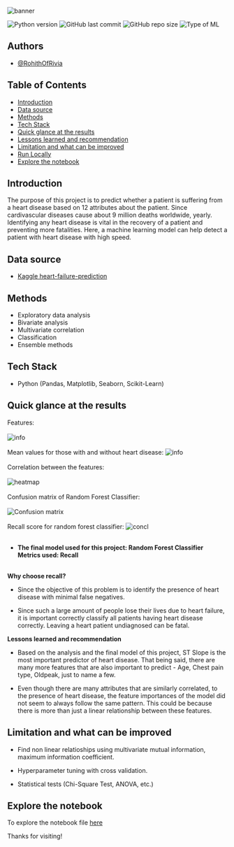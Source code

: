 ![banner](assets/heart.jpg)


![Python version](https://img.shields.io/badge/Python%20version-3.9%2B-green)
![GitHub last commit](https://img.shields.io/badge/Last%20Commit-Dec%202022-yellowgreen)
![GitHub repo size](https://img.shields.io/badge/Repo%20Size-1%20MB-blue)
![Type of ML](https://img.shields.io/badge/Type%20of%20ML-Binary%20Classification-red)


## Authors

- [@RohithOfRivia](https://github.com/RohithOfRivia)


## Table of Contents

  - [Introduction](#introduction)
  - [Data source](#data-source)
  - [Methods](#methods)
  - [Tech Stack](#tech-stack)
  - [Quick glance at the results](#quick-glance-at-the-results)
  - [Lessons learned and recommendation](#lessons-learned-and-recommendation)
  - [Limitation and what can be improved](#limitation-and-what-can-be-improved)
  - [Run Locally](#run-locally)
  - [Explore the notebook](#explore-the-notebook)





## Introduction
The purpose of this project is to predict whether a patient is suffering from a heart disease based on 12 attributes about the patient. Since cardivascular diseases cause about 9 million deaths worldwide, yearly. Identifying any heart disease is vital in the recovery of a patient and preventing more fatalities. Here, a machine learning model can help detect a patient with heart disease with high speed.

## Data source

- [Kaggle heart-failure-prediction](https://www.kaggle.com/datasets/fedesoriano/heart-failure-prediction)

## Methods

- Exploratory data analysis
- Bivariate analysis
- Multivariate correlation
- Classification
- Ensemble methods

## Tech Stack

- Python (Pandas, Matplotlib, Seaborn, Scikit-Learn)


## Quick glance at the results

Features:
\
\
![info](assets/info.png)
\
\
Mean values for those with
and without heart disease:
![info](assets/YvsN.png)
\
\
Correlation between the features:
\
\
![heatmap](assets/corr.png)
\
\
Confusion matrix of Random Forest Classifier:
\
\
![Confusion matrix](assets/confusion.png)
\
\
Recall score for random forest classifier:
![concl](assets/conclusion.png)
<br/><br/>
- **The final model used for this project: Random Forest Classifier**
**Metrics used: Recall**  <br/><br/>

**Why choose recall?**
- Since the objective of this problem is to identify the presence of heart disease with minimal false negatives.
 
- Since such a large amount of people lose their lives due to heart failure, it is important correctly classify all patients having heart disease correctly. Leaving a heart patient undiagnosed can be fatal.

 **Lessons learned and recommendation**

- Based on the analysis and the final model of this project, ST Slope is the most important predictor of heart disease. That being said, there are many more features that are also important to predict - Age, Chest pain type, Oldpeak, just to name a few.
  
- Even though there are many attributes that are similarly correlated, to the presence of heart disease, the feature importances of the model did not seem to always follow the same pattern. This could be because there is more than just a linear relationship between these features.

## Limitation and what can be improved
- Find non linear relatioships using multivariate mutual information, maximum information coefficient.
 
- Hyperparameter tuning with cross validation.

- Statistical tests (Chi-Square Test, ANOVA, etc.)

## Explore the notebook

To explore the notebook file [here](https://nbviewer.org/github/RohithOfRivia/Heart-Disease-Prediction/blob/main/Heart%20Failure%20EDA%20and%20Prediction%28DT%20and%20RFC%29.ipynb)



Thanks for visiting!
